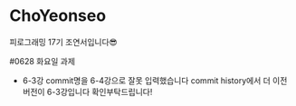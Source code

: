 # ChoYeonseo

피로그래밍 17기 조연서입니다😎

#0628 화요일 과제

- 6-3강 commit명을 6-4강으로 잘못 입력했습니다 commit history에서 더 이전 버전이 6-3강입니다 확인부탁드립니다!
